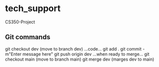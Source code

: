 # tech_support
CS350-Project

## Git commands

git checkout dev (move to branch dev)
...code...
git add .
git commit -m"Enter message here"
git push origin dev
...when ready to merge...
git checkout main (move to branch main)
git merge dev (marges dev to main)
